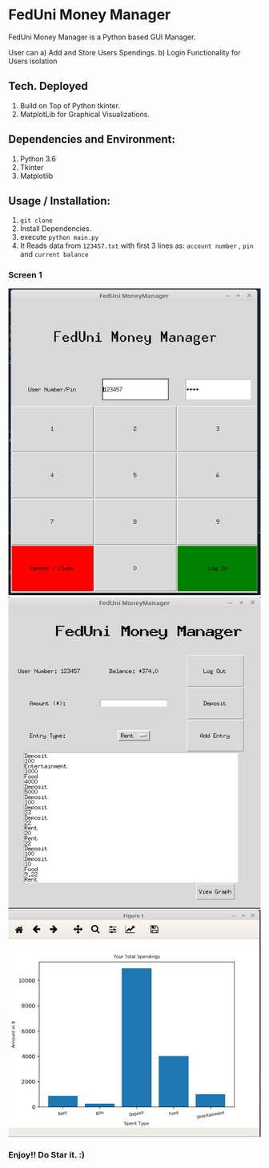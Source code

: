 # FedUni Money Manager 

FedUni Money Manager is a Python based GUI Manager.

User can
a) Add and Store Users Spendings.
b) Login Functionality for Users isolation

## Tech. Deployed
1. Build on Top of Python tkinter.
2. MatplotLib for Graphical Visualizations.

## Dependencies and Environment:
1. Python 3.6
2. Tkinter
3. Matplotlib


## Usage / Installation:

1. `git clone`
2. Install Dependencies.
3. execute `python main.py`
4. It Reads data from `123457.txt` with first 3 lines as: 
`account number` , `pin` and `current balance` 

### Screen 1
![screen_1](https://raw.githubusercontent.com/deepak1725/FedUni-MoneyManager/master/screen1.png)
![screen_2](https://raw.githubusercontent.com/deepak1725/FedUni-MoneyManager/master/screen2.png)
![screen_3](https://raw.githubusercontent.com/deepak1725/FedUni-MoneyManager/master/screen3.png)


### Enjoy!! Do Star it. :)
